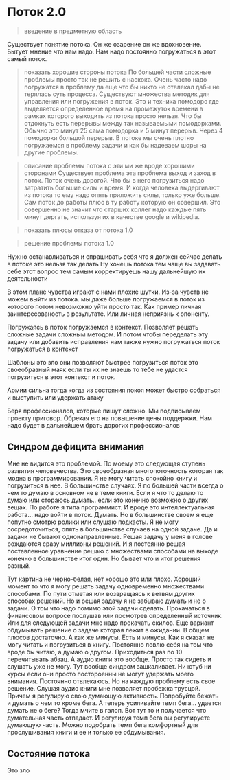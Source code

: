 # Поток 2.0

> введение в предметную область

Существует понятие потока. Он же озарение он же вдохновение. 
Бытует мнение что нам надо. Нам надо постоянно погружаться в этот самый поток.

> показать хорошие стороны потока
По большей части сложные проблемы просто так не решить с наскока. Очень часто надо погружатся в проблему да еще что бы никто не отвлекал дабы не терялась суть процесса. Существуют множества методик для управления или погружения в поток. Это и техника помодоро где выделяется определенное время на промежуток времени в рамках которого выходить из потока просто нельзя. Что бы отдохнуть есть перерывы между так называемыми помодорками. Обычно это минут 25 сама помодорка и 5 минут перерыв. Через 4 помодорки большой перерыв.
В потоке мы очень плотно погружаемся в проблему задачи и как бы надеваем шоры на другие проблемы. 

> описание проблемы потока с эти ми же вроде хорошими сторонами
Существует проблема эта проблема выход и заход в поток.
Поток очень дорогой. Что бы в него погрузиться надо затратить большие силы и время. И когда человека выдергивают из потока то ему надо опять приложить силы, только уже больше. Сам поток до работы плюс в ту работу которую он совершил.
Это совершенно не значит что старших коллег надо каждые пять минут дергать, используя их в качестве google и wikipedia.

> показать плюсы отказа от потока 1.0

> решение проблемы потока 1.0

Нужно останавливаться и спрашивать себя что я должен сейчас делать в потоке это нельзя так делать Ну хочешь потока тем чаще вы задавать себе этот вопрос тем самым корректируешь нашу дальнейшую их деятельности 

В этом плане чувства играют с нами плохие шутки. Из-за чувств не можем выйти из потока. мы даже больше погружаемся в поток из которого потом невозможно уйти просто так. Как пример личная заинтересованость в результате. Или личная неприязнь к опоненту.

Погружаясь в поток погружаемся в контекст. Позволяет решать сложные задачи сложным методом. И потом чтобы переделать эту задачу или добавить исправления нам также нужно погружаться поток погружаться в контекст

Шаблоны это зло они позволяют быстрее погрузиться поток это своеобразный маяк если ты их не знаешь то тебе не удастся погрузиться в этот контекст и поток.

Армии сильна тогда когда из состояния покоя может быстро собраться и выступить или удержать атаку

Беря профессионалов, которые пишут сложно. Мы подписываем проекту приговор. Обрекая его на повышение цены поддержки. Нам надо будет в дальнейшем брать дорогих профессионалов

## Синдром дефицита внимания

Мне не видится это проблемой. По моему это следующая ступень развития человечества. Это своеобразная многопоточность которая так модна в программировании.
Я не могу читать спокойно книгу и погрузиться в нее. В большинстве случаях. Я по большей части всегда о чем то думаю в основном не в теме книги. Если я что то делаю то думаю или стораюсь думать.. если это конечно возможно о других вещах.
По работе я типа программист. И вроде это интеллектуальная работа... надо войти в поток. Думать. Но в большинстве своем я еще попутно смотрю ролики или слушаю подкасты.
Я не могу сосредоточиться, опять в большинстве случаев на одной задаче. Да и задачи не бывают однонаправленные. Решая задачу у меня в голове рождаются сразу миллионы решений.
И я постоянно решая поставленное уравнение решаю с множествами способами на выходе конечно в большинстве итог один. Но бывает что и итог решения разный.

Тут картина не черно-белая, нет хорошо это или плохо. Хороший момент то что я могу решать задачу одновременно множествами способами. По пути отметая или возвращаясь к ветвям других способах решений.
Но и решая задачу я не забываю думать и не о задачи. О том что надо помимо этой задачи сделать. Прокачаться в финансовом вопросе послушав или посмотрев определенный источник. Или для следующей задачи мне надо прокачать скилов. Еще вариант обдумывать решение о задаче которая лежит в ожидании.
В общем плюсов достаточно. 
А как же минусы. Есть и минусы. Как я сказал не могу читать и погрузиться в книгу. Постоянно ловлю себя на том что вроде бы читаю, а думаю о другом. Приходиться раз по 10 перечитывать абзац.
А аудио книги это вообще. Просто так сидеть и слушать уже не могу. Тут вообще синдром зашкаливает. Ни ютуб ни курсы если они просто постороенны не могут удержать моего внимания.
Постоянно отвлекаюсь. 
Но на каждую проблему есть свое решение. Слушая аудио книги мне позволяет пробежка трусцой. Причем я регулирую свою думающую активность. Попробуйте бежать и думать о чем то кроме бега.
А теперь усиливайте темп бега... удается думать не о беге? Тогда мчите в галоп. Вот тут то и получается что думательная часть отпадает. И регулируя темп бега вы регулируете думающую часть.
Можно подобрать темп бега комфортный для прослушивания книги и ее и только ее обдумывания.


## Состояние потока
Это зло
